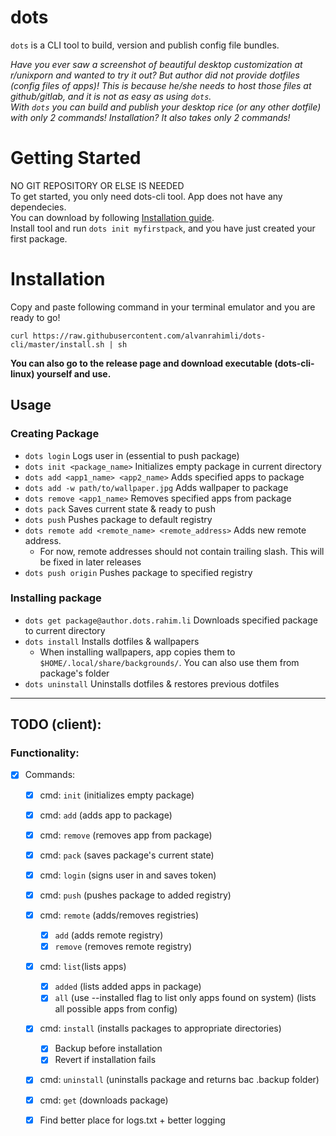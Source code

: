 # dots

`dots` is a CLI tool to build, version and publish config file bundles.  

_Have you ever saw a screenshot of beautiful desktop customization at r/unixporn and wanted to try it out? But author did not provide dotfiles (config files of apps)! This is because he/she needs to host those files at github/gitlab, and it is not as easy as using `dots`.  
With `dots` you can build and publish your desktop rice (or any other dotfile) with only 2 commands! Installation? It also takes only 2 commands!_

# Getting Started
NO GIT REPOSITORY OR ELSE IS NEEDED  
To get started, you only need dots-cli tool. 
App does not have any dependecies.  
You can download by following [Installation guide](#installation).  
Install tool and run `dots init myfirstpack`, and you have just created your first package.

# Installation
Copy and paste following command in your terminal emulator and you are ready to go!
```
curl https://raw.githubusercontent.com/alvanrahimli/dots-cli/master/install.sh | sh
```
__You can also go to the release page and download executable (dots-cli-linux) yourself and use.__

## Usage
### Creating Package
- `dots login`                          Logs user in (essential to push package)
- `dots init <package_name>`            Initializes empty package in current directory
- `dots add <app1_name> <app2_name>`    Adds specified apps to package
- `dots add -w path/to/wallpaper.jpg`   Adds wallpaper to package
- `dots remove <app1_name>`             Removes specified apps from package
- `dots pack`                           Saves current state & ready to push
- `dots push`                           Pushes package to default registry
- `dots remote add <remote_name> <remote_address>`   Adds new remote address. 
  - For now, remote addresses should not contain trailing slash. This will be fixed in later releases
- `dots push origin`                  Pushes package to specified registry

### Installing package
- `dots get package@author.dots.rahim.li` Downloads specified package to current directory
- `dots install`                          Installs dotfiles & wallpapers
  - When installing wallpapers, app copies them to `$HOME/.local/share/backgrounds/`. You can also use them from package's folder
- `dots uninstall`                        Uninstalls dotfiles & restores previous dotfiles

___
## TODO (client):
### Functionality:
- [x] Commands:
    - [x] cmd: `init` (initializes empty package)
    - [x] cmd: `add` (adds app to package)
    - [x] cmd: `remove` (removes app from package)
    - [x] cmd: `pack` (saves package's current state)
    - [x] cmd: `login` (signs user in and saves token)
    - [x] cmd: `push` (pushes package to added registry)
    - [x] cmd: `remote` (adds/removes registries)
      - [x] `add` (adds remote registry)
      - [x] `remove` (removes remote registry)
    - [x] cmd: `list`(lists apps)
      - [x] `added` (lists added apps in package)
      - [x] `all` (use --installed flag to list only apps found on system) (lists all possible apps from config)
    - [x] cmd: `install` (installs packages to appropriate directories)
        - [x] Backup before installation
        - [x] Revert if installation fails
    - [x] cmd: `uninstall` (uninstalls package and returns bac .backup folder)
    - [x] cmd: `get` (downloads package)
    - [x] Find better place for logs.txt + better logging

